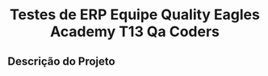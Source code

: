 <h1 align="center">Testes de ERP Equipe Quality Eagles Academy T13 Qa Coders </h1>

## Descrição do Projeto






